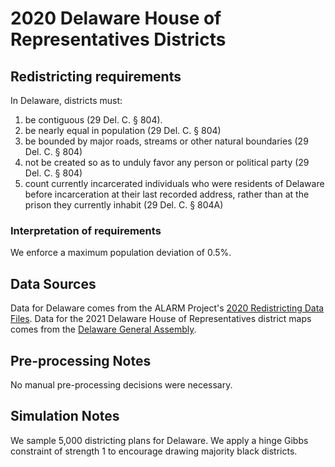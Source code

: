 # 2020 Delaware House of Representatives Districts

## Redistricting requirements
In Delaware, districts must:

1. be contiguous (29 Del. C. § 804).
1. be nearly equal in population (29 Del. C. § 804)
1. be bounded by major roads, streams or other natural boundaries (29 Del. C. § 804)
1. not be created so as to unduly favor any person or political party (29 Del. C. § 804)
1. count currently incarcerated individuals who were residents of Delaware before incarceration at their last recorded address, rather than at the prison they currently inhabit (29 Del. C. § 804A)

### Interpretation of requirements
We enforce a maximum population deviation of 0.5%.

## Data Sources
Data for Delaware comes from the ALARM Project's [2020 Redistricting Data Files](https://alarm-redist.github.io/posts/2021-08-10-census-2020/). Data for the 2021 Delaware House of Representatives district maps comes from the [Delaware General Assembly](https://legis.delaware.gov/Redistricting/2022FinalHouseDistricts).

## Pre-processing Notes
No manual pre-processing decisions were necessary.

## Simulation Notes
We sample 5,000 districting plans for Delaware. 
We apply a hinge Gibbs constraint of strength 1 to encourage drawing majority black districts.
